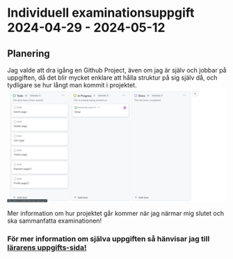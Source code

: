 # Individuell examinationsuppgift 2024-04-29 - 2024-05-12

## Planering

Jag valde att dra igång en Github Project, även om jag är själv och jobbar på uppgiften, då det blir mycket enklare att hålla struktur på sig själv då, och tydligare se hur långt man kommit i projektet. 
![Bild på min Github Project](./readme-assets/image.png)

Mer information om hur projektet går kommer när jag närmar mig slutet och ska sammanfatta examinationen!

### För mer information om själva uppgiften så hänvisar jag till [lärarens uppgifts-sida!](https://github.com/Santosnr6/react_ind-examination?tab=readme-ov-)
